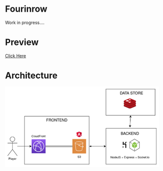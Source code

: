 # Fourinrow

Work in progress....

# Preview

[Click Here](https://d2urq4vn6pjubk.cloudfront.net/)

# Architecture

![Alt text](https://github.com/diegovargasg/fourinrow/blob/master/diagram.jpg?raw=true "architecture")
